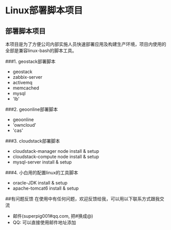 # Linux部署脚本项目

## 部署脚本项目
本项目是为了方便公司内部实施人员快速部署应用及构建生产环境，项目内使用的全部是兼容linux-bash的脚本工具。

###1. geostack部署脚本
  * geostack
  * zabbix-server
  * activemq
  * memcached
  * mysql
  * 'lb'

###2. geoonline部署脚本
  * geoonline
  * 'owncloud'
  * 'cas'

###3. cloudstack部署脚本
  * cloudstack-manager node install & setup
  * cloudstack-compute node install & setup
  * mysql-server install & setup

###4. 小白用的配置linux的工具脚本
  * oracle-JDK install & setup
  * apache-tomcat6 install & setup
  
##有问题反馈
在使用中有任何问题，欢迎反馈给我，可以用以下联系方式跟我交流

* 邮件(superpig001#qq.com, 把#换成@)
* QQ: 可以直接使用邮件地址添加
